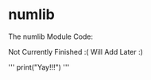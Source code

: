 # numlib
The numlib Module Code:

Not Currently Finished :( Will Add Later :)

'''
print("Yay!!!")
'''
